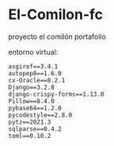 # El-Comilon-fc
proyecto el comilón portafolio


entorno virtual:

    asgiref==3.4.1
    autopep8==1.6.0
    cx-Oracle==8.2.1
    Django==3.2.8
    django-crispy-forms==1.13.0
    Pillow==8.4.0
    pybase64==1.2.0
    pycodestyle==2.8.0
    pytz==2021.3
    sqlparse==0.4.2
    toml==0.10.2